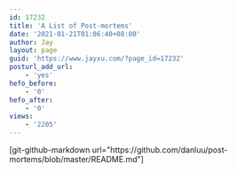 ```yaml
---
id: 17232
title: 'A List of Post-mortems'
date: '2021-01-21T01:06:40+08:00'
author: Jay
layout: page
guid: 'https://www.jayxu.com/?page_id=17232'
posturl_add_url:
    - 'yes'
hefo_before:
    - '0'
hefo_after:
    - '0'
views:
    - '2205'
---
```


<!-- wp:paragraph -->
<p>[git-github-markdown url="https://github.com/danluu/post-mortems/blob/master/README.md"]</p>
<!-- /wp:paragraph -->